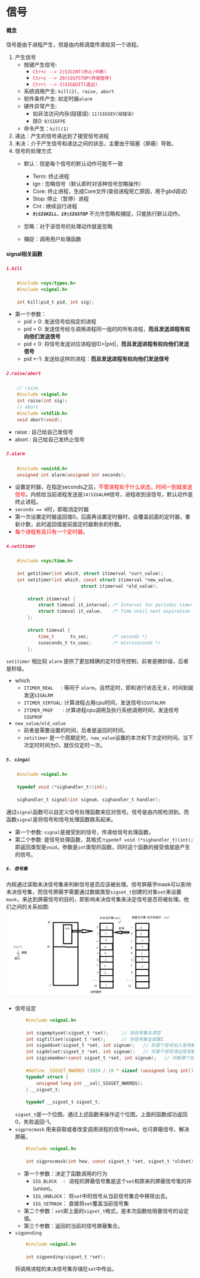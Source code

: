 # 信号

#### 概念
信号是由于进程产生，但是由内核调度传递给另一个进程。
1. 产生信号
    + 按键产生信号:  
        + <font color=Crimson> `Ctr+c --> 2)SIGINT(终止/中断)`</font>   
        + <font color=Crimson> `Ctr+z --> 20)SIGTSTOP(终端暂停)` </font>   
        + <font color=Crimson> `Ctr+\ --> 3)SIGQUIT(退出)`</font>   
    + 系统调用产生: `kill(2), raise, abort`
    + 软件条件产生: 如定时器`alarm`
    + 硬件异常产生: 
        + 如非法访问内存(段错误): `11)SIGSEV(段错误)`
        + 除0: `8)SIGFPE`
    + 命令产生：`kill(1)`
2. 递达：产生的信号递达到了接受信号进程
3. 未决：介于产生信号和递达之间的状态，主要由于阻塞（屏蔽）导致。
4. 信号的处理方式
    + 默认：但是每个信号的默认动作可能不一致
        + Term: 终止进程
        + Ign : 忽略信号（默认即时对该种信号忽略操作）
        + Core: 终止进程，生成Core文件(查验进程死亡原因，用于gbd调试)
        + Stop: 停止（暂停）进程
        + Cnt : 继续运行进程
        + ***`9)SIGKILL、19)SIGSTOP`*** 不允许忽略和捕捉，只能执行默认动作。

    + 忽略：对于该信号的处理动作就是忽略
    + 捕捉：调用用户处理函数  
    
    
#### signal相关函数
##### <font color=Crimson>`1.kill`</font>  
```c
    #include <sys/types.h>
    #include <signal.h>

    int kill(pid_t pid, int sig);
```
+ 第一个参数：
    + pid > 0: 发送信号给指定的进程
    + pid = 0: 发送信号给与调用进程同一组的的所有进程，**而且发送进程有权向他们发送信号**
    + pid < 0: 将信号发送对应进程组ID=|pid|，**而且发送进程有权向他们发送信号**
    + pid =-1: 发送给这样的进程：**而且发送进程有权向他们发送信号**  
  
#####  <font color=Crimson>`2.raise/abort`</font> 
```c
    // raise
    #include <signal.h>
    int raise(int sig);
    // abort
    #include <stdlib.h>
    void abort(void);
```
+ raise : 自己给自己发信号
+ abort : 自己给自己发终止信号

##### <font color=Crimson>`3.alarm`</font>   
```c
    #include <unistd.h>
    unsigned int alarm(unsigned int seconds);
```
+ 设置定时器，在指定seconds之后，<font face='黑体' color=red>不管进程处于什么状态，时间一到就发送信号</font>。内核给当前进程发送是`14)SIGALRM`信号，进程收到该信号，默认动作是终止进程。
+ `seconds == 0`时，即取消定时器
+ 第一次设置定时器返回值0。后面再设置定时器时，会覆盖前面的定时器，重新计数，此时返回值是前面定时器剩余的秒数。
+ <font face="黑体" color=red>每个进程有且只有一个定时器。</font>

##### <font color=Crimson>`4.setitimer`</font> 
```c
    #include <sys/time.h>

    int getitimer(int which, struct itimerval *curr_value);
    int setitimer(int which, const struct itimerval *new_value,
                            struct itimerval *old_value);

        struct itimerval {
            struct timeval it_interval; /* Interval for periodic timer */
            struct timeval it_value;    /* Time until next expiration */
        };

        struct timeval {
            time_t      tv_sec;         /* seconds */
            suseconds_t tv_usec;        /* microseconds */
        };
```

`setitimer` 相比较 `alarm` 提供了更加精确的定时信号控制，前者是微妙级，后者是秒级。
+ which
    + `ITIMER_REAL`&emsp;&ensp;: 等同于 `alarm`，自然定时，即和进行状态无关，时间到就发送`SIGALRM`
    + `ITIMER_VIRTUAL`: 计算进程占用cpu时间，发送信号`SIGVTALRM`
    + `ITIMER_PROF` &emsp;&ensp;: 计算进程cpu调用及执行系统调用时间，发送信号`SIGPROF`
+ `new_value/old_value`  
    + 前者是需要设置的时间，后者是返回的时间。
    + `setitimer` 是一个周期定时，`new_value`设置的本次和下次定时时间。当下次定时时间为0，就仅仅定时一次。


##### `5. singal`
```c
    #include <signal.h>

    typedef void (*sighandler_t)(int);

    sighandler_t signal(int signum, sighandler_t handler);
```
通过`signal`函数可以自定义信号处理函数来应对信号。信号是由内核检测到，而函数`signal`是将信号和信号处理函数联系起来。
+ 第一个参数: `signal`是接受到的信号，传递给信号处理函数。
+ 第二个参数: 是信号处理函数，其格式:`typedef void (*sighandler_t)(int);`即返回类型是`void`，参数是`int`类型的函数，同时这个函数的接受值就是产生的信号。

##### `6. 信号集`
内核通过读取未决信号集来判断信号是否应该被处理。信号屏蔽字mask可以影响未决信号集，而信号屏蔽字需要通过数据类型`sigset_t`创建的对象`set`来设置`mask`，来达到屏蔽信号的目的，即影响未决信号集来决定信号是否将被处理。他们之间的关系如图:  
![信号集](./Image/信号阻塞.jpg)
+ 信号设定
    ```c
        #include <signal.h>

        int sigemptyset(sigset_t *set);     // 将信号集合清空
        int sigfillset(sigset_t *set);      // 将信号集全部置1
        int sigaddset(sigset_t *set, int signum);   // 将某个信号加入信号集
        int sigdelset(sigset_t *set, int signum);   // 将某个信号清出信号集
        int sigismember(const sigset_t *set, int signum);   // 判断某个信号是否在信号集

        #define _SIGSET_NWORDS (1024 / (8 * sizeof (unsigned long int))) // 32
        typedef struct {
            unsigned long int __val[_SIGSET_NWORDS];
        } __sigset_t;

        typedef __sigset_t sigset_t; 
    ```
    `sigset_t`是一个位图，通过上述函数来操作这个位图。上面的函数成功返回0，失败返回-1。
+ `sigprocmask` 
    用来获取或者改变调用进程的信号mask。也可屏蔽信号、解决屏蔽。
    ```c
        #include <signal.h>

        int sigprocmask(int how, const sigset_t *set, sigset_t *oldset);
    ```
    + 第一个参数：决定了函数调用的行为  
        + `SIG_BLOCK` &emsp;: &ensp;进程的屏蔽信号集是这个`set`和原来的屏蔽信号笔的并(union)。
        + `SIG_UNBLOCK`： 将`set`中的信号从当前信号集合中移除出去。
        + `SIG_SETMASK`： 直接将`set`覆盖当前信号集
    + 第二个参数：`set`即上面的`sigset_t`格式，是本次函数给阻塞信号的设定值。
    + 第三个参数：返回的当前的信号屏蔽集合。
+ `sigpending`
    ```c
        #include <signal.h>

        int sigpending(sigset_t *set);
    ```
    将调用进程的未决信号集存储在`set`中传出。